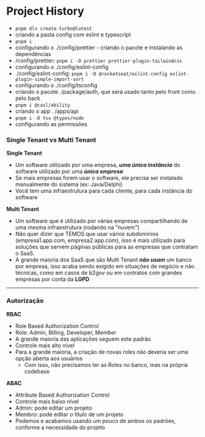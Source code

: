 # Project History

- `pnpm dlx create-turbo@latest`
- criando a pasta config com eslint e typescript
- `pnpm i`
- configurando o ./config/prettier - criando o pacote e instalando as dependências
- /config/prettier: `pnpm i -D prettier prettier-plugin-tailwindcss`
- configurando o ./config/eslint-config
- ./config/eslint-config: `pnpm i -D @rocketseat/eslint-config eslint-plugin-simple-import-sort`
- configurando o ./config/tsconfig
- criando o pacote ./package/auth, que será usado tanto pelo front como pelo back
- `pnpm i @casl/ability`
- criando o app . /apps/api
- `pnpm i -D tsx @types/node`
- configurando as permissões 


### Single Tenant vs Multi Tenant

**Single Tenant**
- Um software utilizado por uma empresa, **_uma única instância_** do software utilizado por uma **_única empresa_**
- Se mais empresas forem usar o software, ele precisa ser instalado manualmente do sistema (ex: Java/Delphi)
- Você tem uma infraestrutura para cada cliente, para cada instância do software

**Multi Tenant**
- Um software que é utilizado por várias empresas compartilhando de uma mesma infraestrutura (rodando na "nuvem")
- Não quer dizer que TEMOS que usar vários subdomínios (empresa1.app.com, empresa2.app.com), isso é mais utilizado para soluções que servem páginas públicas para as empresas que contratam o SaaS.
- A grande maioria dos SaaS que são Multi Tenant **_não usam_** um banco por empresa, isso acaba sendo exigido em situações de negócio e não técnicas, como em casos de b2gov ou em contratos com grandes empresas por conta da **LGPD**
****


### Autorização

**RBAC**
- Role Based Authorization Control
- Role: Admin, Billing, Developer, Member
- A grande maioria das aplicações seguem este padrão
- Controle mais alto nível
- Para a grande maioria, a criação de novas roles não deveria ser uma opção aberta aos usuários
  - Com isso, não precisamos ter as Roles no banco, mas na própria codebase

**ABAC**
- Attribute Based Authorization Control
- Controle mais baixo nível
- Admin: pode editar um projeto
- Membro: pode editar o título de um projeto
- Podemos e acabamos usando um pouco de ambos os padrões, conforme a necessidade do projeto